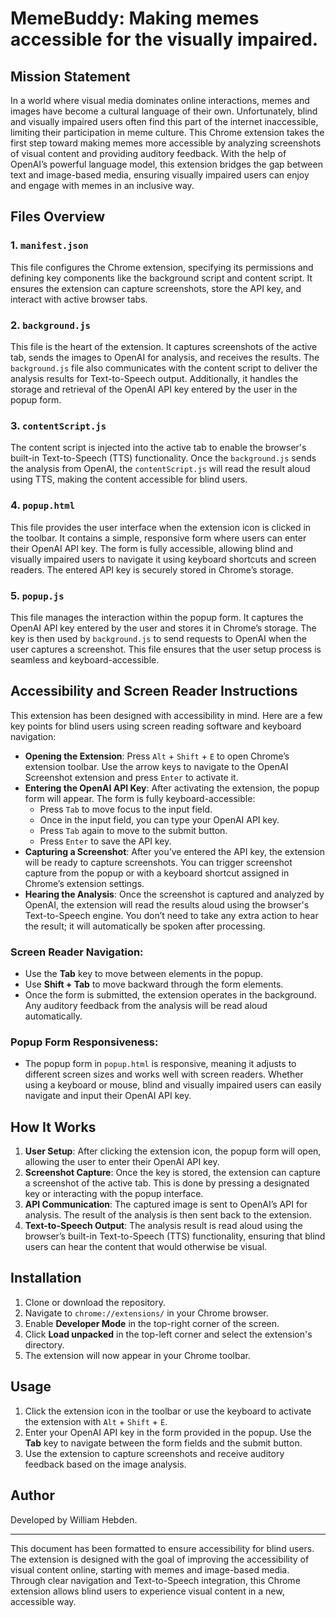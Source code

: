 # MemeBuddy: Making memes accessible for the visually impaired.

## Mission Statement
In a world where visual media dominates online interactions, memes and images have become a cultural language of their own. Unfortunately, blind and visually impaired users often find this part of the internet inaccessible, limiting their participation in meme culture. This Chrome extension takes the first step toward making memes more accessible by analyzing screenshots of visual content and providing auditory feedback. With the help of OpenAI’s powerful language model, this extension bridges the gap between text and image-based media, ensuring visually impaired users can enjoy and engage with memes in an inclusive way.

## Files Overview

### 1. `manifest.json`
This file configures the Chrome extension, specifying its permissions and defining key components like the background script and content script. It ensures the extension can capture screenshots, store the API key, and interact with active browser tabs.

### 2. `background.js`
This file is the heart of the extension. It captures screenshots of the active tab, sends the images to OpenAI for analysis, and receives the results. The `background.js` file also communicates with the content script to deliver the analysis results for Text-to-Speech output. Additionally, it handles the storage and retrieval of the OpenAI API key entered by the user in the popup form.

### 3. `contentScript.js`
The content script is injected into the active tab to enable the browser's built-in Text-to-Speech (TTS) functionality. Once the `background.js` sends the analysis from OpenAI, the `contentScript.js` will read the result aloud using TTS, making the content accessible for blind users.

### 4. `popup.html`
This file provides the user interface when the extension icon is clicked in the toolbar. It contains a simple, responsive form where users can enter their OpenAI API key. The form is fully accessible, allowing blind and visually impaired users to navigate it using keyboard shortcuts and screen readers. The entered API key is securely stored in Chrome’s storage.

### 5. `popup.js`
This file manages the interaction within the popup form. It captures the OpenAI API key entered by the user and stores it in Chrome’s storage. The key is then used by `background.js` to send requests to OpenAI when the user captures a screenshot. This file ensures that the user setup process is seamless and keyboard-accessible.

## Accessibility and Screen Reader Instructions

This extension has been designed with accessibility in mind. Here are a few key points for blind users using screen reading software and keyboard navigation:

- **Opening the Extension**: Press `Alt` + `Shift` + `E` to open Chrome’s extension toolbar. Use the arrow keys to navigate to the OpenAI Screenshot extension and press `Enter` to activate it.
- **Entering the OpenAI API Key**: After activating the extension, the popup form will appear. The form is fully keyboard-accessible:
  - Press `Tab` to move focus to the input field.
  - Once in the input field, you can type your OpenAI API key.
  - Press `Tab` again to move to the submit button.
  - Press `Enter` to save the API key.
- **Capturing a Screenshot**: After you’ve entered the API key, the extension will be ready to capture screenshots. You can trigger screenshot capture from the popup or with a keyboard shortcut assigned in Chrome’s extension settings.
- **Hearing the Analysis**: Once the screenshot is captured and analyzed by OpenAI, the extension will read the results aloud using the browser's Text-to-Speech engine. You don’t need to take any extra action to hear the result; it will automatically be spoken after processing.

### Screen Reader Navigation:
- Use the **Tab** key to move between elements in the popup.
- Use **Shift + Tab** to move backward through the form elements.
- Once the form is submitted, the extension operates in the background. Any auditory feedback from the analysis will be read aloud automatically.

### Popup Form Responsiveness:
- The popup form in `popup.html` is responsive, meaning it adjusts to different screen sizes and works well with screen readers. Whether using a keyboard or mouse, blind and visually impaired users can easily navigate and input their OpenAI API key.

## How It Works

1. **User Setup**: After clicking the extension icon, the popup form will open, allowing the user to enter their OpenAI API key.
2. **Screenshot Capture**: Once the key is stored, the extension can capture a screenshot of the active tab. This is done by pressing a designated key or interacting with the popup interface.
3. **API Communication**: The captured image is sent to OpenAI’s API for analysis. The result of the analysis is then sent back to the extension.
4. **Text-to-Speech Output**: The analysis result is read aloud using the browser’s built-in Text-to-Speech (TTS) functionality, ensuring that blind users can hear the content that would otherwise be visual.

## Installation

1. Clone or download the repository.
2. Navigate to `chrome://extensions/` in your Chrome browser.
3. Enable **Developer Mode** in the top-right corner of the screen.
4. Click **Load unpacked** in the top-left corner and select the extension's directory.
5. The extension will now appear in your Chrome toolbar.

## Usage

1. Click the extension icon in the toolbar or use the keyboard to activate the extension with `Alt` + `Shift` + `E`.
2. Enter your OpenAI API key in the form provided in the popup. Use the **Tab** key to navigate between the form fields and the submit button.
3. Use the extension to capture screenshots and receive auditory feedback based on the image analysis.

## Author

Developed by William Hebden.

---

This document has been formatted to ensure accessibility for blind users. The extension is designed with the goal of improving the accessibility of visual content online, starting with memes and image-based media. Through clear navigation and Text-to-Speech integration, this Chrome extension allows blind users to experience visual content in a new, accessible way.